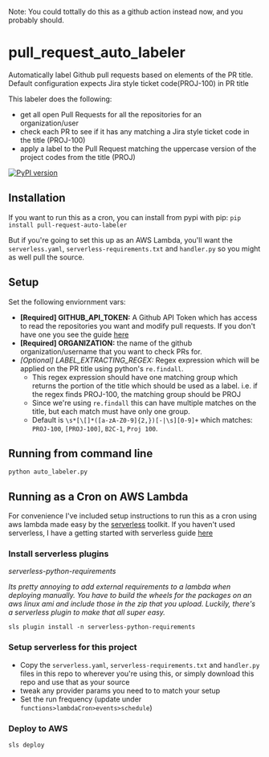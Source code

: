 Note: You could tottally do this as a github action instead now, and you probably should.

# pull_request_auto_labeler
Automatically label Github pull requests based on elements of the PR title. 
Default configuration expects Jira style ticket code(PROJ-100) in PR title

This labeler does the following:
 - get all open Pull Requests for all the repositories for an organization/user
 - check each PR to see if it has any matching a Jira style ticket code in the title (PROJ-100)
 - apply a label to the Pull Request matching the uppercase version of the project codes from the title (PROJ)

[![PyPI version](https://badge.fury.io/py/pull-request-auto-labeler.svg)](https://badge.fury.io/py/pull-request-auto-labeler)

## Installation
If you want to run this as a cron, you can install from pypi with pip:
`pip install pull-request-auto-labeler`

But if you're going to set this up as an AWS Lambda, you'll want the `serverless.yaml`, `serverless-requirements.txt` and `handler.py` so you might as well pull the source.

## Setup
Set the following enviornment vars:

- **[Required] GITHUB_API_TOKEN:** A Github API Token which has access to read the repositories you want 
and modify 
pull requests. 
If you don't have one you see the guide [here](https://help.github.com/en/articles/creating-a-personal-access-token-for-the-command-line)
- **[Required] ORGANIZATION:** the name of the github organization/username that you want to check PRs for.
- *[Optional] LABEL_EXTRACTING_REGEX:* Regex expression which will be applied on the PR title using python's
 `re.findall`. 
  - This regex expression should have one matching group which returns the portion of the title which
 should be used as a label. i.e. if the regex finds PROJ-100, the matching group should be PROJ
  - Since we're using `re.findall` this can have multiple matches on the title, but each
 match must have only one group.
  - Default is `\s*[\[]*([a-zA-Z0-9]{2,})[-|\s][0-9]+` which matches: `PROJ-100`, `[PROJ-100]`, `B2C-1`, `Proj 100`.

## Running from command line
`python auto_labeler.py`

## Running as a Cron on AWS Lambda

For convenience I've included setup instructions to run this as a cron using aws lambda made easy by the [serverless](https://serverless.com/framework/docs/) toolkit. If you haven't used serverless, I have a getting started with serverless guide [here](https://gist.github.com/markddavidoff/0bbfcdfc29bbbdedc8b57e062987b480) 

### Install serverless plugins
*serverless-python-requirements*

*Its pretty annoying to add external requirements to a lambda when deploying manually. You have to build the wheels
for the packages on an aws linux ami and include those in the zip that you upload. Luckily, there's a serverless plugin
to make that all super easy.*
```
sls plugin install -n serverless-python-requirements
```

### Setup serverless for this project
- Copy the `serverless.yaml`, `serverless-requirements.txt` and `handler.py` files in this repo to wherever you're using this, or simply download this repo and use that as your source 
- tweak any provider params you need to to match your setup
- Set the run frequency (update under `functions>lambdaCron>events>schedule`)

### Deploy to AWS
`sls deploy`
